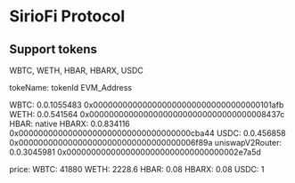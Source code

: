 # SirioFi Protocol

## Support tokens

WBTC, WETH, HBAR, HBARX, USDC

tokeName: tokenId EVM_Address

WBTC: 0.0.1055483 0x0000000000000000000000000000000000101afb
WETH: 0.0.541564 0x000000000000000000000000000000000008437c
HBAR: native
HBARX: 0.0.834116 0x00000000000000000000000000000000000cba44
USDC: 0.0.456858 0x000000000000000000000000000000000006f89a
uniswapV2Router: 0.0.3045981 0x00000000000000000000000000000000002e7a5d

price:
WBTC: 41880
WETH: 2228.6
HBAR: 0.08
HBARX: 0.08
USDC: 1

